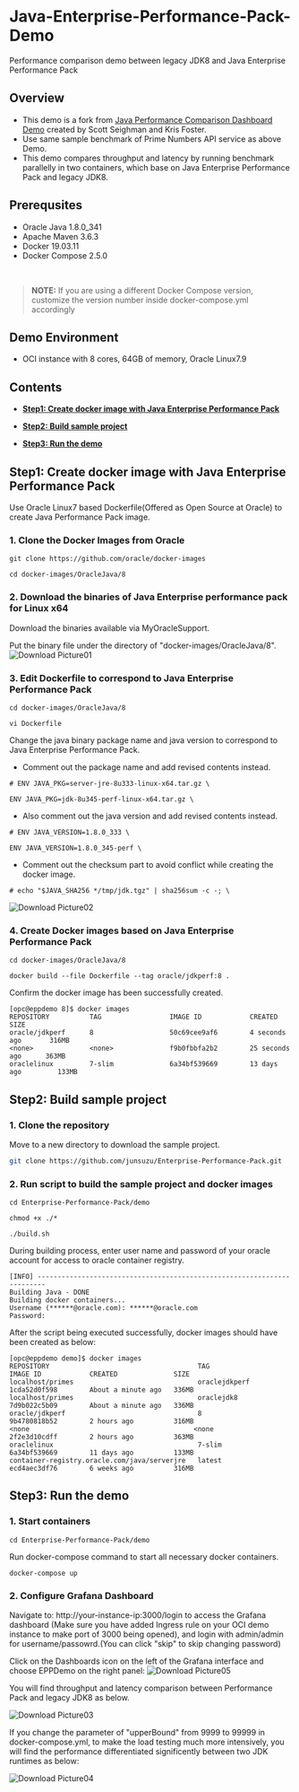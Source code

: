 # Java-Enterprise-Performance-Pack-Demo
Performance comparison demo between legacy JDK8 and Java Enterprise Performance Pack  
## Overview  
* This demo is a fork from [Java Performance Comparison Dashboard Demo](https://github.com/swseighman/Java-Perf-Gafana) created by Scott Seighman and Kris Foster.
* Use same sample benchmark of Prime Numbers API service as above Demo.
* This demo compares throughput and latency by running benchmark parallelly in two containers, which base on Java Enterprise Performance Pack and legacy JDK8.

## Prerequsites
* Oracle Java 1.8.0_341
* Apache Maven 3.6.3
* Docker 19.03.11
* Docker Compose 2.5.0
</br>

> **NOTE:** If you are using a different Docker Compose version, customize the version number inside docker-compose.yml accordingly
## Demo Environment
* OCI instance with 8 cores, 64GB of memory, Oracle Linux7.9 

## Contents
* **[Step1: Create docker image with Java Enterprise Performance Pack](#Step1-Create-docker-image-with-Java-Enterprise-Performance-Pack)**

* **[Step2: Build sample project](#Step2-Build-sample-project)**
   
* **[Step3: Run the demo](#Step3-Run-the-demo)**


## Step1: Create docker image with Java Enterprise Performance Pack
Use Oracle Linux7 based Dockerfile(Offered as Open Source at Oracle) to create Java Performance Pack image.

### 1. Clone the Docker Images from Oracle
```
git clone https://github.com/oracle/docker-images
```

```
cd docker-images/OracleJava/8
```

### 2. Download the binaries of Java Enterprise performance pack for Linux x64

Download the binaries available via MyOracleSupport.
[](https://jpg-data.us.oracle.com/artifactory/re-release-local/jdk/8u345-perf/6/bundles/linux-x64/jdk-8u345-perf-linux-x64.tar.gz)

Put the binary file under the directory of "docker-images/OracleJava/8".
![Download Picture01](images/pic01.JPG)
### 3. Edit Dockerfile to correspond to Java Enterprise Performance Pack
```
cd docker-images/OracleJava/8
```
```
vi Dockerfile
```

Change the java binary package name and java version to correspond to Java Enterprise Performance Pack.

* Comment out the package name and add revised contents instead.
```
# ENV JAVA_PKG=server-jre-8u333-linux-x64.tar.gz \
```
```
ENV JAVA_PKG=jdk-8u345-perf-linux-x64.tar.gz \
```

* Also comment out the java version and add revised contents instead.
```
# ENV JAVA_VERSION=1.8.0_333 \
```
```
ENV JAVA_VERSION=1.8.0_345-perf \
```

* Comment out the checksum part to avoid conflict while creating the docker image.
```
# echo "$JAVA_SHA256 */tmp/jdk.tgz" | sha256sum -c -; \
```

![Download Picture02](images/pic02.JPG)

### 4. Create Docker images based on Java Enterprise Performance Pack
```
cd docker-images/OracleJava/8
```

```
docker build --file Dockerfile --tag oracle/jdkperf:8 .
```

Confirm the docker image has been successfully created.

```
[opc@eppdemo 8]$ docker images
REPOSITORY          TAG                 IMAGE ID            CREATED             SIZE
oracle/jdkperf      8                   50c69cee9af6        4 seconds ago       316MB
<none>              <none>              f9b0fbbfa2b2        25 seconds ago      363MB
oraclelinux         7-slim              6a34bf539669        13 days ago         133MB
```

## Step2: Build sample project
### 1. Clone the repository
Move to a new directory to download the sample project.
```sh
git clone https://github.com/junsuzu/Enterprise-Performance-Pack.git
```

### 2. Run script to build the sample project and docker images

```
cd Enterprise-Performance-Pack/demo
```
```
chmod +x ./*
```
```
./build.sh
```

During building process, enter user name and password of your oracle account for access to oracle container registry.
```
[INFO] ------------------------------------------------------------------------
Building Java - DONE
Building docker containers...
Username (******@oracle.com): ******@oracle.com
Password:
```

After the script being executed successfully, docker images should have been created as below: 

```
[opc@eppdemo demo]$ docker images
REPOSITORY                                     TAG                 IMAGE ID            CREATED              SIZE
localhost/primes                               oraclejdkperf       1cda52d0f598        About a minute ago   336MB
localhost/primes                               oraclejdk8          7d9b022c5b09        About a minute ago   336MB
oracle/jdkperf                                 8                   9b4780818b52        2 hours ago          316MB
<none                                         <none              2f2e3d10cdff        2 hours ago          363MB
oraclelinux                                    7-slim              6a34bf539669        11 days ago          133MB
container-registry.oracle.com/java/serverjre   latest              ecd4aec3df76        6 weeks ago          316MB
```


## Step3: Run the demo
### 1. Start containers
```
cd Enterprise-Performance-Pack/demo
```
Run docker-compose command to start all necessary docker containers.
```
docker-compose up
```
### 2. Configure Grafana Dashboard
Navigate to: http://your-instance-ip:3000/login to access the Grafana dashboard (Make sure you have added Ingress rule on your OCI demo instance to make port of 3000 being opened), and login with admin/admin for username/passowrd.(You can click "skip" to skip changing password)

Click on the Dashboards icon on the left of the Grafana interface and choose EPPDemo on the right panel:
![Download Picture05](images/pic05.JPG)

You will find throughput and latency comparison between Performance Pack and legacy JDK8 as below.

![Download Picture03](images/pic03.JPG)

If you change the parameter of "upperBound" from 9999 to 99999 in docker-compose.yml, to make the load testing much more intensively, you will find the performance differentiated significently between two JDK runtimes as below:

![Download Picture04](images/pic04.JPG)
